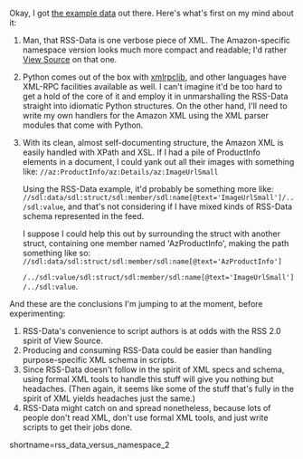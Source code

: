 <p>
Okay, I got
<a href="http://www.decafbad.com/blog/tech/rss_data_versus_namespace.html">the example data</a> out there.
Here's what's first on my mind about it:
</p>
<ol>
<li>
<p>
Man, that RSS-Data is one verbose piece of XML.  The Amazon-specific
namespace version looks much more compact and readable; I'd rather
<a href="http://backend.userland.com/davesRss2PoliticalFaq">View Source</a>
on that one.
</p>
</li>
<li>
<p>
Python comes out of the box with
<a href="http://www.python.org/doc/current/lib/module-xmlrpclib.html">xmlrpclib</a>,
and other languages have XML-RPC facilities available as well.  I can't imagine
it'd be too hard to get a hold of the core of it and employ it in
unmarshalling the RSS-Data straight into idiomatic Python structures.
On the other hand, I'll need to write my own handlers for the Amazon XML
using the XML parser modules that come with Python.
</p>
</li>
<li>
<p>
With its clean, almost self-documenting structure, the Amazon XML is easily
handled with XPath and XSL.  If I had a pile of ProductInfo elements
in a document, I could yank out all their images with something like:
<code>//az:ProductInfo/az:Details/az:ImageUrlSmall</code>
</p>
<p>
Using the RSS-Data
example, it'd probably be something more like:
<code>//sdl:data/sdl:struct/sdl:member/sdl:name[@text='ImageUrlSmall']/../sdl:value</code>,
and that's not considering if I have mixed kinds of RSS-Data schema represented in the
feed.
</p>
<p>
I suppose I could help this out by surrounding the struct with another
struct, containing one member named 'AzProductInfo', making the path something
like so:
<code>//sdl:data/sdl:struct/sdl:member/sdl:name[@text='AzProductInfo']<br />
/../sdl:value/sdl:struct/sdl:member/sdl:name[@text='ImageUrlSmall']/../sdl:value</code>.
</p>
</li>
</ol>

<p>
And these are the conclusions I'm jumping to at the moment, before experimenting:
</p>

<ol>
<li>
RSS-Data's convenience to script authors is at odds with the RSS 2.0
spirit of View Source.
</li>
<li>
Producing and consuming RSS-Data could be easier than handling
purpose-specific XML schema in scripts.
</li>
<li>
Since RSS-Data doesn't follow in the spirit of XML specs and schema,
using formal XML tools to handle this stuff will give you
nothing but headaches.  (Then again, it seems like some of the
stuff that's fully in the spirit of XML yields headaches just
the same.)
</li>
<li>
RSS-Data might catch on and spread nonetheless, because lots
of people don't read XML, don't use formal XML tools, and just
write scripts to get their jobs done.
</li>
</ol>
<!--more-->
shortname=rss_data_versus_namespace_2
